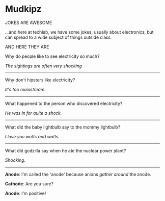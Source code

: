Mudkipz
=======

JOKES ARE AWESOME

...and here at techlab, we have some jokes, usually about electronics, but can spread to a wide subject of things outside class.


AND HERE THEY ARE


Why do people like to see electricity so much?

  *The sightings are often very shocking*

---

Why don't hipsters like electricity?

  *It's too mainstream.*

---

What happened to the person who discovered electricity?

  *He was in for quite a shock.*

---
  
What did the baby lightbulb say to the mommy lightbulb?

  *I love you watts and watts.*

---
  
What did godzilla say when he ate the nuclear power plant?

  *Shocking.*

---
  
**Anode**:  I'm called the 'anode' because anions _gather around_ the anode.

**Cathode**:  Are you sure?

**Anode**:  I'm positive!
